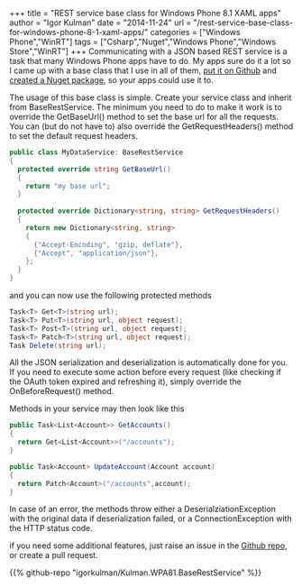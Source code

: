 +++
title = "REST service base class for Windows Phone 8.1 XAML apps"
author = "Igor Kulman"
date = "2014-11-24"
url = "/rest-service-base-class-for-windows-phone-8-1-xaml-apps/"
categories = ["Windows Phone","WinRT"]
tags = ["Csharp","Nuget","Windows Phone","Windows Store","WinRT"]
+++
Communicating with a JSON based REST service is a task that many Windows Phone apps have to do. My apps sure do it a lot so I came up with a base class that I use in all of them, [put it on Github][1] and [created a Nuget package][2], so your apps could use it to. 

The usage of this base class is simple. Create your service class and inherit from BaseRestService. The minimum you need to do to make it work is to override the GetBaseUrl() method to set the base url for all the requests. You can (but do not have to) also override the GetRequestHeaders() method to set the default request headers.

```csharp
public class MyDataService: BaseRestService
{
  protected override string GetBaseUrl()
  {
    return "my base url";
  }
  
  protected override Dictionary<string, string> GetRequestHeaders()
  {
    return new Dictionary<string, string>
    {
      {"Accept-Encoding", "gzip, deflate"},
      {"Accept", "application/json"},
    };
  }
}
```

and you can now use the following protected methods

<!--more-->

```csharp
Task<T> Get<T>(string url);
Task<T> Put<T>(string url, object request);
Task<T> Post<T>(string url, object request);
Task<T> Patch<T>(string url, object request);
Task Delete(string url);
```

All the JSON serialization and deserialization is automatically done for you. If you need to execute some action before every request (like checking if the OAuth token expired and refreshing it), simply override the OnBeforeRequest() method.

Methods in your service may then look like this

```csharp
public Task<List<Account>> GetAccounts()
{
  return Get<List<Account>>("/accounts");
}

public Task<Account> UpdateAccount(Account account)
{
  return Patch<Account>("/accounts",account);
}
```

In case of an error, the methods throw either a DeserialziationException with the original data if deserialization failed, or a ConnectionException with the HTTP status code.

if you need some additional features, just raise an issue in the [Github repo][1], or create a pull request.

{{% github-repo "igorkulman/Kulman.WPA81.BaseRestService" %}}

 [1]: https://github.com/igorkulman/Kulman.WPA81.BaseRestService
 [2]: https://www.nuget.org/packages/Kulman.WPA81.BaseRestService/
